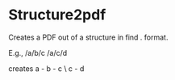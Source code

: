 # Structure2pdf
Creates a PDF out of a structure in find . format.

E.g., 
/a/b/c
/a/c/d

creates
a - b - c
  \ c - d
  
  
